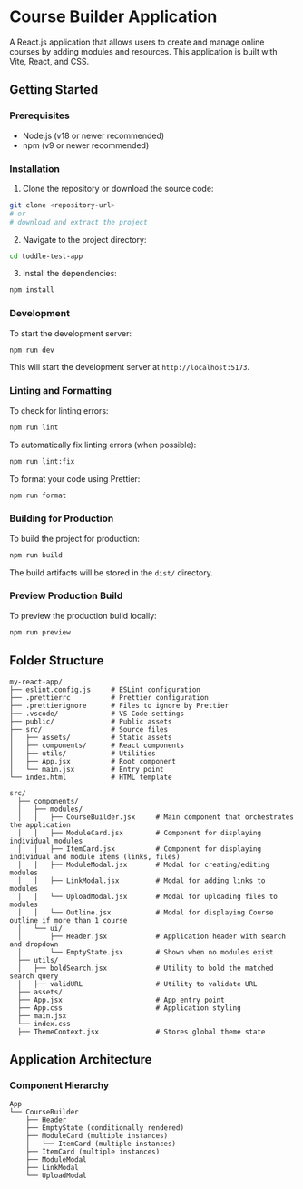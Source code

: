 # Course Builder Application

A React.js application that allows users to create and manage online courses by adding modules and resources. This application is built with Vite, React, and CSS.

## Getting Started

### Prerequisites

- Node.js (v18 or newer recommended)
- npm (v9 or newer recommended)

### Installation

1. Clone the repository or download the source code:

```bash
git clone <repository-url>
# or
# download and extract the project
```

2. Navigate to the project directory:

```bash
cd toddle-test-app
```

3. Install the dependencies:

```bash
npm install
```

### Development

To start the development server:

```bash
npm run dev
```

This will start the development server at `http://localhost:5173`.

### Linting and Formatting

To check for linting errors:

```bash
npm run lint
```

To automatically fix linting errors (when possible):

```bash
npm run lint:fix
```

To format your code using Prettier:

```bash
npm run format
```

### Building for Production

To build the project for production:

```bash
npm run build
```

The build artifacts will be stored in the `dist/` directory.

### Preview Production Build

To preview the production build locally:

```bash
npm run preview
```

## Folder Structure

```
my-react-app/
├── eslint.config.js     # ESLint configuration
├── .prettierrc          # Prettier configuration
├── .prettierignore      # Files to ignore by Prettier
├── .vscode/             # VS Code settings
├── public/              # Public assets
├── src/                 # Source files
│   ├── assets/          # Static assets
│   ├── components/      # React components
│   ├── utils/           # Utilities
│   ├── App.jsx          # Root component
│   └── main.jsx         # Entry point
└── index.html           # HTML template
```

```
src/
  ├── components/
  │   ├── modules/
  │   │   ├── CourseBuilder.jsx     # Main component that orchestrates the application
  │   │   ├── ModuleCard.jsx        # Component for displaying individual modules
  │   │   ├── ItemCard.jsx          # Component for displaying individual and module items (links, files)
  │   │   ├── ModuleModal.jsx       # Modal for creating/editing modules
  │   │   ├── LinkModal.jsx         # Modal for adding links to modules
  │   │   └── UploadModal.jsx       # Modal for uploading files to modules
  │   │   └── Outline.jsx           # Modal for displaying Course outline if more than 1 course
  │   └── ui/
  │       ├── Header.jsx            # Application header with search and dropdown
  │       └── EmptyState.jsx        # Shown when no modules exist
  ├── utils/
  │   ├── boldSearch.jsx            # Utility to bold the matched search query
  │   ├── validURL                  # Utility to validate URL
  ├── assets/
  ├── App.jsx                       # App entry point
  ├── App.css                       # Application styling
  ├── main.jsx
  └── index.css
  ├── ThemeContext.jsx              # Stores global theme state
```

## Application Architecture

### Component Hierarchy

```
App
└── CourseBuilder
    ├── Header
    ├── EmptyState (conditionally rendered)
    ├── ModuleCard (multiple instances)
    │   └── ItemCard (multiple instances)
    ├── ItemCard (multiple instances)
    ├── ModuleModal
    ├── LinkModal
    └── UploadModal
```
